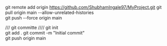

git remote add origin https://github.com/ShubhamIngale97/MyProject.git
git pull origin main --allow-unrelated-histories   
git push --force origin main  

/// git committe ////
 git init  
 git add . 
 git commit -m "Initial commit"  
 git push origin main
